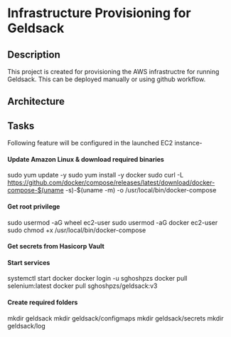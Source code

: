 # Infrastructure Provisioning for Geldsack

## Description

This project is created for provisioning the AWS infrastructre for running Geldsack. This can be deployed manually or using github workflow.

## Architecture


## Tasks

Following feature will be configured in the launched EC2 instance-

#### Update Amazon Linux & download required binaries

sudo yum update -y
sudo yum install -y docker
sudo curl -L https://github.com/docker/compose/releases/latest/download/docker-compose-$(uname -s)-$(uname -m) -o /usr/local/bin/docker-compose

#### Get root privilege

sudo usermod -aG wheel ec2-user
sudo usermod -aG docker ec2-user
sudo chmod +x /usr/local/bin/docker-compose

#### Get secrets from Hasicorp Vault



#### Start services

systemctl start docker
docker login -u sghoshpzs
docker pull selenium:latest
docker pull sghoshpzs/geldsack:v3

#### Create required folders

mkdir geldsack
mkdir geldsack/configmaps
mkdir geldsack/secrets
mkdir geldsack/log


